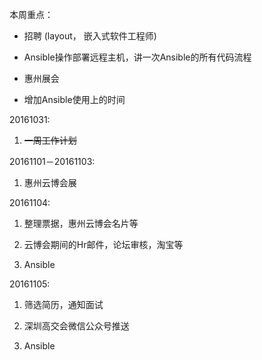 本周重点：

* 招聘 \(layout， 嵌入式软件工程师\)

* Ansible操作部署远程主机，讲一次Ansible的所有代码流程

* 惠州展会

* 增加Ansible使用上的时间


20161031:

1. ~~一周工作计划~~

20161101－20161103:

1. 惠州云博会展


20161104:

1. 整理票据，惠州云博会名片等

2. 云博会期间的Hr邮件，论坛审核，淘宝等
3. Ansible

20161105:

1. 筛选简历，通知面试

2. 深圳高交会微信公众号推送
3. Ansible

